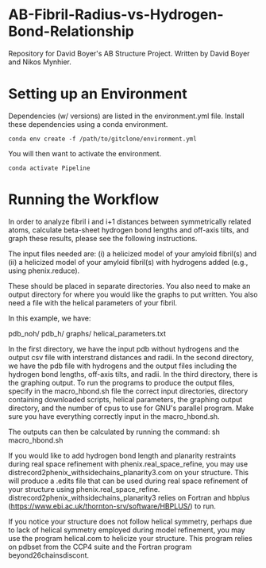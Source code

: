 # AB-Fibril-Radius-vs-Hydrogen-Bond-Relationship
Repository for David Boyer's AB Structure Project. Written by David Boyer and Nikos Mynhier. 

# Setting up an Environment
Dependencies (w/ versions) are listed in the environment.yml file. Install these dependencies using a conda environment. 

```
conda env create -f /path/to/gitclone/environment.yml
```

You will then want to activate the environment. 

```
conda activate Pipeline
```

# Running the Workflow
In order to analyze fibril i and i+1 distances between symmetrically related atoms, calculate beta-sheet hydrogen bond lengths and off-axis tilts, and graph these results, please see the following instructions.

The input files needed are: (i) a helicized model of your amyloid fibril(s) and (ii) a helicized model of your amyloid fibril(s) with hydrogens added (e.g., using phenix.reduce).

These should be placed in separate directories. You also need to make an output directory for where you would like the graphs to put written. You also need a file with the helical parameters of your fibril.

In this example, we have:

pdb_noh/
pdb_h/
graphs/
helical_parameters.txt

In the first directory, we have the input pdb without hydrogens and the output csv file with interstrand distances and radii. In the second directory, we have the pdb file with hydrogens and the output files including the hydrogen bond lengths, off-axis tilts, and radii. In the third directory, there is the graphing output. To run the programs to produce the output files, specify in the macro_hbond.sh file the correct input directories, directory containing downloaded scripts, helical parameters, the graphing output directory, and the number of cpus to use for GNU's parallel program. Make sure you have everything correctly input in the macro_hbond.sh.

The outputs can then be calculated by running the command: sh macro_hbond.sh

If you would like to add hydrogen bond length and planarity restraints during real space refinement with phenix.real_space_refine, you may use distrecord2phenix_withsidechains_planarity3.com on your structure. This will produce a .edits file that can be used during real space refinement of your structure using phenix.real_space_refine. distrecord2phenix_withsidechains_planarity3 relies on Fortran and hbplus (https://www.ebi.ac.uk/thornton-srv/software/HBPLUS/) to run.  

If you notice your structure does not follow helical symmetry, perhaps due to lack of helical symmetry employed during model refinement, you may use the program helical.com to helicize your structure. This program relies on pdbset from the CCP4 suite and the Fortran program beyond26chainsdiscont.
